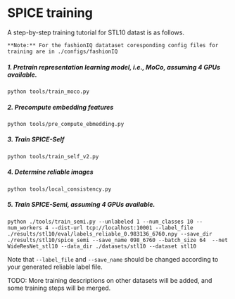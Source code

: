 # SPICE training

A step-by-step training tutorial for STL10 datast is as follows.

`**Note:** For the fashionIQ datataset coresponding config files for training are in ./configs/fashionIQ`

##### 1. Pretrain representation learning model, i.e., MoCo, assuming 4 GPUs available.
```shell script
python tools/train_moco.py
```
##### 2. Precompute embedding features
```shell script
python tools/pre_compute_ebmedding.py
```
##### 3. Train SPICE-Self
```shell script
python tools/train_self_v2.py
```
##### 4. Determine reliable images
```shell script
python tools/local_consistency.py
```

##### 5. Train SPICE-Semi, assuming 4 GPUs available.
```shell script
python ./tools/train_semi.py --unlabeled 1 --num_classes 10 --num_workers 4 --dist-url tcp://localhost:10001 --label_file ./results/stl10/eval/labels_reliable_0.983136_6760.npy --save_dir ./results/stl10/spice_semi --save_name 098_6760 --batch_size 64  --net WideResNet_stl10 --data_dir ./datasets/stl10 --dataset stl10
```
Note that ```--label_file``` and ```--save_name``` should be changed according to your generated reliable label file.

TODO: More training descriptions on other datasets will be added, and some training steps will be merged.
